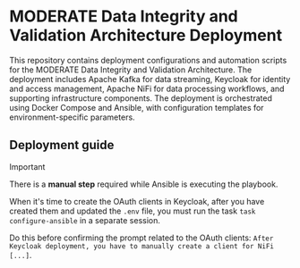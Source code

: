 # MODERATE Data Integrity and Validation Architecture Deployment

This repository contains deployment configurations and automation scripts for the MODERATE Data Integrity and Validation Architecture. The deployment includes Apache Kafka for data streaming, Keycloak for identity and access management, Apache NiFi for data processing workflows, and supporting infrastructure components. The deployment is orchestrated using Docker Compose and Ansible, with configuration templates for environment-specific parameters.

## Deployment guide

> [!IMPORTANT]
> There is a **manual step** required while Ansible is executing the playbook.
> 
> When it's time to create the OAuth clients in Keycloak, after you have created them and updated the `.env` file, you must run the task `task configure-ansible` in a separate session.
> 
> Do this before confirming the prompt related to the OAuth clients: `After Keycloak deployment, you have to manually create a client for NiFi [...]`.
